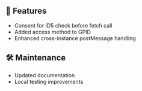 ## 🚀 Features
- Consent for ID5 check before fetch call
- Added access method to GPID
- Enhanced cross-instance postMessage handling
## 🛠 Maintenance
- Updated documentation
- Local testing improvements
